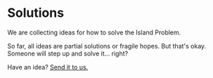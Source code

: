 
# Solutions

We are collecting ideas for how to solve the Island Problem.

So far, all ideas are partial solutions or fragile hopes. But that's okay. Someone will step up and solve it... right?

Have an idea? [Send it to us.](mailto:humans@islandproblem.org)

